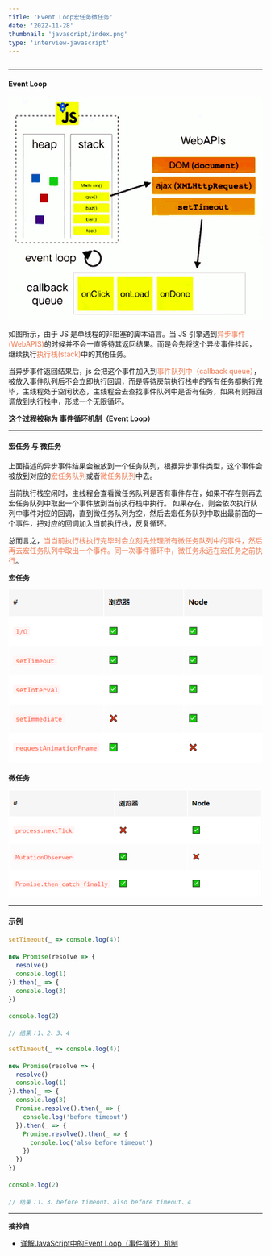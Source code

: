 ```yaml
---
title: 'Event Loop宏任务微任务'
date: '2022-11-28'
thumbnail: 'javascript/index.png'
type: 'interview-javascript'
---
```

```toc
```
---
#### Event Loop

![pic_1](/blogs/interview-javascript/js_1_pic_1.png#pic_center)

如图所示，由于 JS 是单线程的非阻塞的脚本语言。当 JS 引擎遇到<font color=#f0764c>异步事件(WebAPIS)</font>的时候并不会一直等待其返回结果。而是会先将这个异步事件挂起，继续执行<font color=#f0764c>执行栈(stack)</font>中的其他任务。

当异步事件返回结果后，js 会把这个事件加入到<font color=#f0764c>事件队列中（callback queue）</font>，被放入事件队列后不会立即执行回调，而是等待房前执行栈中的所有任务都执行完毕，主线程处于空闲状态，主线程会去查找事件队列中是否有任务，如果有则把回调放到执行栈中，形成一个无限循环。

**这个过程被称为 事件循环机制（Event Loop）**

---
#### 宏任务 与 微任务

上面描述的异步事件结果会被放到一个任务队列，根据异步事件类型，这个事件会被放到对应的<font color=#f0764c>宏任务队列</font>或者<font color=#f0764c>微任务队列</font>中去。

当前执行栈空闲时，主线程会查看微任务队列是否有事件存在，如果不存在则再去宏任务队列中取出一个事件放到当前执行栈中执行。
如果存在，则会依次执行队列中事件对应的回调，直到微任务队列为空，然后去宏任务队列中取出最前面的一个事件，把对应的回调加入当前执行栈，反复循环。

总而言之，<font color=#f0764c>当当前执行栈执行完毕时会立刻先处理所有微任务队列中的事件，然后再去宏任务队列中取出一个事件。同一次事件循环中，微任务永远在宏任务之前执行</font>。

**宏任务**

![pic_1](/blogs/interview-javascript/js_1_pic_2.png#pic_center)

**微任务**

![pic_1](/blogs/interview-javascript/js_1_pic_3.png#pic_center)

---
#### 示例

```js
setTimeout(_ => console.log(4))

new Promise(resolve => {
  resolve()
  console.log(1)
}).then(_ => {
  console.log(3)
})

console.log(2)

// 结果：1、2、3、4
```

```js
setTimeout(_ => console.log(4))

new Promise(resolve => {
  resolve()
  console.log(1)
}).then(_ => {
  console.log(3)
  Promise.resolve().then(_ => {
    console.log('before timeout')
  }).then(_ => {
    Promise.resolve().then(_ => {
      console.log('also before timeout')
    })
  })
})

console.log(2)

// 结果：1、3、before timeout、also before timeout、4
```

---

**摘抄自**

- [详解JavaScript中的Event Loop（事件循环）机制](https://zhuanlan.zhihu.com/p/33058983)